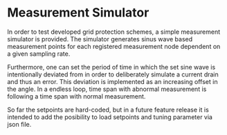 # Measurement Simulator
In order to test developed grid protection schemes, a simple measurement simulator is provided. The simulator generates sinus wave based measurement points for each registered measurement node dependent on a given sampling rate.

Furthermore, one can set the period of time in which the set sine wave is intentionally deviated from in order to deliberately simulate a current drain and thus an error. This deviation is implemented as an increasing offset in the angle. In a endless loop, time span with abnormal measurement is following a time span with normal measurement.

So far the setpoints are hard-coded, but in a future feature release it is intended to add the posibility to load setpoints and tuning parameter via json file.
